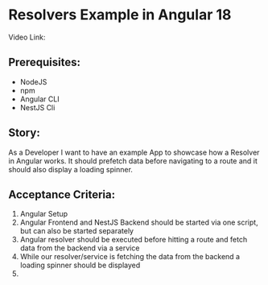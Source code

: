 # Resolvers Example in Angular 18

Video Link: 

## Prerequisites:
- NodeJS
- npm
- Angular CLI
- NestJS Cli

## Story:
As a Developer I want to have an example App to showcase how a Resolver in Angular works.
It should prefetch data before navigating to a route and it should also display a loading spinner.

## Acceptance Criteria:
1. Angular Setup
2. Angular Frontend and NestJS Backend should be started via one script, but can also be started separately
3. Angular resolver should be executed before hitting a route and fetch data from the backend via a service
4. While our resolver/service is fetching the data from the backend a loading spinner should be displayed
5. 

